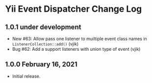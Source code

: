# Yii Event Dispatcher Change Log

## 1.0.1 under development

- New #63: Allow pass one listener to muiltiple event class names in `ListenerCollection::add()` (vjik)
- Bug #62: Add a support listeners with union type of event (vjik)

## 1.0.0 February 16, 2021

- Initial release.
